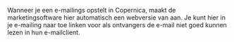 Wanneer je een e-mailings opstelt in Copernica, maakt de
marketingsoftware hier automatisch een webversie van aan. Je kunt hier
in je e-mailing naar toe linken voor als ontvangers de e-mail niet goed
kunnen lezen in hun e-mailclient.
